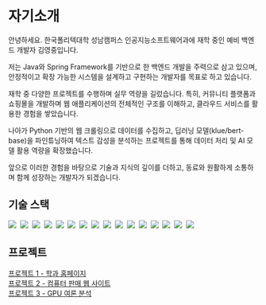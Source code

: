 <h1>자기소개</h1>
<p>
안녕하세요. 한국폴리텍대학 성남캠퍼스 인공지능소프트웨어과에 재학 중인 예비 백엔드 개발자 김영중입니다.
  
저는 Java와 Spring Framework를 기반으로 한 백엔드 개발을 주력으로 삼고 있으며, 안정적이고 확장 가능한 시스템을 설계하고 구현하는 개발자를 목표로 하고 있습니다.

재학 중 다양한 프로젝트를 수행하며 실무 역량을 길렀습니다. 특히, 커뮤니티 플랫폼과 쇼핑몰을 개발하며 웹 애플리케이션의 전체적인 구조를 이해하고, 클라우드 서비스를 활용한 경험을 쌓았습니다.

나아가 Python 기반의 웹 크롤링으로 데이터를 수집하고, 딥러닝 모델(klue/bert-base)을 파인튜닝하여 텍스트 감성을 분석하는 프로젝트를 통해 데이터 처리 및 AI 모델 활용 역량을 확장했습니다.   

앞으로 이러한 경험을 바탕으로 기술과 지식의 깊이를 더하고, 동료와 원활하게 소통하며 함께 성장하는 개발자가 되겠습니다.
</p>

<h2>기술 스택</h2>
<p>
  <img src="https://img.shields.io/badge/html5-%23E34F26.svg?style=for-the-badge&logo=html5&logoColor=white"/>&nbsp
  <img src="https://img.shields.io/badge/css3-%231572B6.svg?style=for-the-badge&logo=css3&logoColor=white"/>&nbsp
  <img src="https://img.shields.io/badge/javascript-%23323330.svg?style=for-the-badge&logo=javascript&logoColor=%23F7DF1E"/>&nbsp
  <img src="https://img.shields.io/badge/java-%23ED8B00.svg?style=for-the-badge&logo=openjdk&logoColor=white"/>&nbsp
  <img src="https://img.shields.io/badge/javascript-%23323330.svg?style=for-the-badge&logo=javascript&logoColor=%23F7DF1E"/>&nbsp
  <img src="https://img.shields.io/badge/python-3670A0?style=for-the-badge&logo=python&logoColor=ffdd54"/>&nbsp
  <img src="https://img.shields.io/badge/r-%23276DC3.svg?style=for-the-badge&logo=r&logoColor=white"/>&nbsp
  <img src="https://img.shields.io/badge/Keras-%23D00000.svg?style=for-the-badge&logo=Keras&logoColor=white"/>&nbsp
  <img src="https://img.shields.io/badge/Linux-FCC624?style=for-the-badge&logo=linux&logoColor=black"/>&nbsp
  <img src="https://img.shields.io/badge/redis-%23DD0031.svg?style=for-the-badge&logo=redis&logoColor=white"/>&nbsp
  <img src="https://img.shields.io/badge/Oracle-F80000?style=for-the-badge&logo=oracle&logoColor=white"/>&nbsp
  <img src="https://img.shields.io/badge/AWS-%23FF9900.svg?style=for-the-badge&logo=amazon-aws&logoColor=white"/>&nbsp
  <img src="https://img.shields.io/badge/spring-%236DB33F.svg?style=for-the-badge&logo=spring&logoColor=white"/>&nbsp
  <img src="https://img.shields.io/badge/Thymeleaf-%23005C0F.svg?style=for-the-badge&logo=Thymeleaf&logoColor=white"/>&nbsp
  <img src="https://img.shields.io/badge/c-%2300599C.svg?style=for-the-badge&logo=c&logoColor=white"/>&nbsp
  <img src="https://img.shields.io/badge/c%23-%23239120.svg?style=for-the-badge&logo=csharp&logoColor=white"/>&nbsp
</p>

<h2>프로젝트</h2>
<ul style="list-style: none; padding: 0;">
    <li><a href="https://github.com/0joong/polyHub">프로젝트 1 - 학과 홈페이지</a></li>
    <li><a href="https://github.com/0joong/PCshop_JSP/tree/master">프로젝트 2 - 컴퓨터 판매 웹 사이트</a></li>
    <li><a href="https://github.com/0joong/gpuSentimentAnalysis">프로젝트 3 - GPU 여론 분석</a></li>
</ul>
